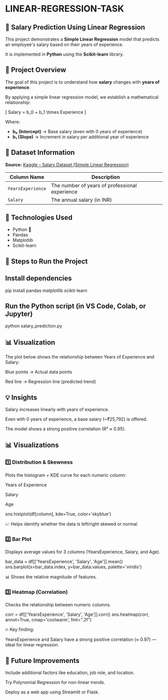 # LINEAR-REGRESSION-TASK

## 💼 Salary Prediction Using Linear Regression

This project demonstrates a **Simple Linear Regression** model that predicts an employee's salary based on their years of experience.  

It is implemented in **Python** using the **Scikit-learn** library.

## 📘 Project Overview

The goal of this project is to understand how **salary** changes with **years of experience**.  

By applying a simple linear regression model, we establish a mathematical relationship:

\[
Salary = b_0 + b_1 \times Experience
\]

Where:  
- **b₀ (Intercept)** → Base salary (even with 0 years of experience)  
- **b₁ (Slope)** → Increment in salary per additional year of experience  

## 📂 Dataset Information

**Source:** [Kaggle – Salary Dataset (Simple Linear Regression)](https://www.kaggle.com/datasets/abhishek14398/salary-dataset-simple-linear-regression)

| Column Name | Description |
|--------------|-------------|
| `YearsExperience` | The number of years of professional experience |
| `Salary` | The annual salary (in INR) |


## 🧠 Technologies Used

- Python 🐍  
- Pandas  
- Matplotlib  
- Scikit-learn  

## 🚀 Steps to Run the Project

## Install dependencies

pip install pandas matplotlib scikit-learn

## Run the Python script (in VS Code, Colab, or Jupyter)

python salary_prediction.py

## 📊 Visualization

The plot below shows the relationship between Years of Experience and Salary:

Blue points → Actual data points

Red line → Regression line (predicted trend)

## 💡 Insights

Salary increases linearly with years of experience.

Even with 0 years of experience, a base salary (~₹25,792) is offered.

The model shows a strong positive correlation (R² ≈ 0.95).


## 📊 Visualizations
### 1️⃣ Distribution & Skewness

Plots the histogram + KDE curve for each numeric column:

Years of Experience

Salary

Age

sns.histplot(df[column], kde=True, color='skyblue')


📈 Helps identify whether the data is left/right skewed or normal.

### 2️⃣ Bar Plot

Displays average values for 3 columns (YearsExperience, Salary, and Age).

bar_data = df[['YearsExperience', 'Salary', 'Age']].mean()
sns.barplot(x=bar_data.index, y=bar_data.values, palette='viridis')


📊 Shows the relative magnitude of features.

### 3️⃣ Heatmap (Correlation)

Checks the relationship between numeric columns.

corr = df[['YearsExperience', 'Salary', 'Age']].corr()
sns.heatmap(corr, annot=True, cmap='coolwarm', fmt=".2f")


🔥 Key finding:

YearsExperience and Salary have a strong positive correlation (≈ 0.97) — ideal for linear regression.

## 🧾 Future Improvements

Include additional factors like education, job role, and location.

Try Polynomial Regression for non-linear trends.

Deploy as a web app using Streamlit or Flask.

